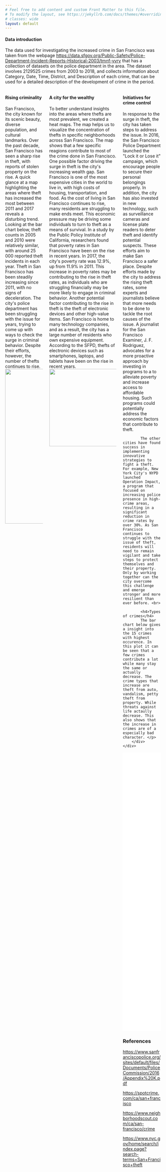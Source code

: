 ```yaml
---
# Feel free to add content and custom Front Matter to this file.
# To modify the layout, see https://jekyllrb.com/docs/themes/#overriding-theme-defaults
# classes: wide
layout: default
---
```

#### Data introduction
The data used for investigating the increased crime in San Francisco was taken from the webpage https://data.sfgov.org/Public-Safety/Police-Department-Incident-Reports-Historical-2003/tmnf-yvry that has a collection of datasets on the police department in the area. The dataset involves 2129525 crimes from 2003 to 2018, and collects information about Category, Date, Time, District, and Description of each crime, that can be used for a detailed description of the development of crime in the period.

<div class="columns">
    <div class="column">
        <div class="content">
            <p> 
            <h4>Rising criminality</h4>
            San Francisco, the city known for its scenic beauty, diverse population, and cultural landmarks. Over the past decade, San Francisco has seen a sharp rise in theft, with reports of stolen property on the rise. A quick glance at a map highlighting the areas where theft has increased the most between 2011 and 2017 reveals a disturbing trend. Looking at the bar chart below, theft counts in 2005 and 2010 were relatively similar, with around 25 000 reported theft incidents in each year. Theft in San Francisco has been steadily increasing since 2011, with no signs of deceleration. The city's police department has been struggling with the issue for years, trying to come up with ways to check the surge in criminal behavior. Despite their efforts, however, the number of thefts continues to rise.
            <img src="https://raw.githubusercontent.com/ToreVang/ToreVang.github.io/main/public/barchart.png"  width="700" height="500"> </p>
        </div>
    </div>
    <div class="column">
        <div class="content">
            <p> 
            <h4>A city for the wealthy</h4>
            To better understand insights into the areas where thefts are most prevalent, we created a heat maps. The map helps us to visualize the concentration of thefts in specific neighborhoods across San Francisco. The map shows that a few specific reagions contribute to most of the crime done in San Francisco. One possible factor driving the surge in theft is the city's increasing wealth gap. San Francisco is one of the most expensive cities in the world to live in, with high costs of housing, transportation, and food. As the cost of living in San Francisco continues to rise, many residents are struggling to make ends meet. This economic pressure may be driving some individuals to turn to theft as a means of survival. In a study by the Public Policy Institute of California, researchers found that poverty rates in San Francisco have been on the rise in recent years. In 2017, the city's poverty rate was 12.9%, up from 11.9% in 2011. This increase in poverty rates may be contributing to the rise in theft rates, as individuals who are struggling financially may be more likely to engage in criminal behavior. Another potential factor contributing to the rise in theft is the theft of electronic devices and other high-value items. San Francisco is home to many technology companies, and as a result, the city has a large number of residents who own expensive equipment. According to the SFPD, thefts of electronic devices such as smartphones, laptops, and tablets have been on the rise in recent years. 
            <img src="https://raw.githubusercontent.com/ToreVang/ToreVang.github.io/main/public/map17.png"  width="700" height="250">
            </p>
        </div>  
    </div>
    <div class="column">
        <div class="content">
            <h4>Initiatives for crime control</h4>
            <p> In response to the surge in theft, the city has taken steps to address the issue. In 2016, the San Francisco Police Department launched the "Lock it or Lose it" campaign, which encourage people to secure their personal belongings properly. In addition, the city has also invested in new technology, such as surveillance cameras and license plate readers to deter theft and identify potential suspects. These efforts aim to make San Francisco a safer place. Despite efforts made by the city to address the rising theft rates, some experts and journalists believe that more needs to be done to tackle the root causes of the issue. A journalist for the San Francisco Examiner, J. F. Rodriguez, advocates for a more proactive approach by investing in programs to a to alleviate poverty and increase access to affordable housing. Such programs could potentially address the economic factors that contribute to theft. <br>
            
            The other cities have found success in implementing innovative strategies to fight a theft. For example, New York City's NYPD launched Operation Impact, a program that focused on increasing police presence in high-crime areas, resulting in a significant reduction in crime rates by over 30%. As San Francisco continues to struggle with the issue of theft, residents will need to remain vigilant and take steps to protect themselves and their property. Only by working together can the city overcome this challenge and emerge stronger and more resilient than ever before. <br>

            <h4>Types of crimes</h4>
            The bar chart below gives a insight into the 15 crimes with highest occurence. In this plot it can be seen that a few crimes contribute a lot while many stay the same or actually decrease. The crime types that increase are theft from auto, vandalism, petty theft from property. While threats against life actaully decrease. This also shows that the increase in crimes are of a especially bad character. </p>
        </div>
    </div>
</div>

<embed
    type="text/html" 
    src="{{site.baseurl}}/public/custom_filename.html"
    width="1400"
    height="900"
    >
<!-- </embed> -->

### References

https://www.sanfranciscopolice.org/sites/default/files/Documents/PoliceCommission/2016/Appendix%20K.pdf

https://spotcrime.com/ca/san+francisco

https://www.neighborhoodscout.com/ca/san-francisco/crime

https://www.nyc.gov/home/search/index.page?search-terms=San+Francisco+theft

